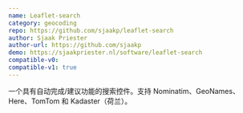 ```yaml
---
name: Leaflet-search
category: geocoding
repo: https://github.com/sjaakp/leaflet-search
author: Sjaak Priester
author-url: https://github.com/sjaakp
demo: https://sjaakpriester.nl/software/leaflet-search
compatible-v0:
compatible-v1: true
---
```


一个具有自动完成/建议功能的搜索控件。支持 Nominatim、GeoNames、Here、TomTom 和 Kadaster（荷兰）。
